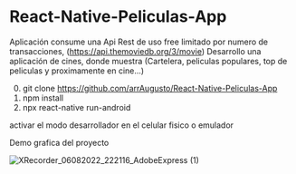 # React-Native-Peliculas-App
Aplicación consume una Api Rest de uso free limitado por numero de transacciones, (https://api.themoviedb.org/3/movie)
Desarrollo una aplicación de cines, donde muestra (Cartelera, peliculas populares, top de peliculas y proximamente en cine...) 

0. git clone https://github.com/arrAugusto/React-Native-Peliculas-App
1. npm install
2. npx react-native run-android

activar el modo desarrollador en el celular fisico o emulador

Demo grafica del proyecto

![XRecorder_06082022_222116_AdobeExpress (1)](https://user-images.githubusercontent.com/45155349/183275868-11dbeb03-9e9b-4ec5-ab03-f86d4c662f7b.gif)

